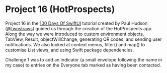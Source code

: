 # Project 16 (HotProspects)

Project 16 in the [100 Days Of SwiftUI](https://www.hackingwithswift.com/100/swiftui/) tutorial created by Paul Hudson ([@twostraws](https://github.com/twostraws)) guided us through the creation of the HotProspects app. Along the way we were introduced to custom environment objects, TabView, Result, objectWillChange, generating QR codes, and sending user notifications. We also looked at context menus, filter() and map() to customise List views, and using Swift package dependencies.

Challenge 1 was to add an indicator (a small envelope following the name in my case) to entries on the Everyone tab marked as having been contacted.
